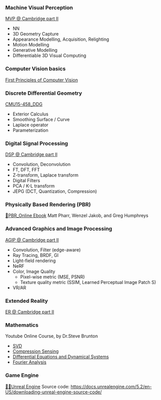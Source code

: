 ### Machine Visual Perception

[MVP @ Cambridge part II](https://www.cl.cam.ac.uk/teaching/2324/MVP/materials.html)

- NN
- 3D Geometry Capture
- Appearance Modelling, Acquisition, Relighting
- Motion Modelling
- Generative Modelling
- Differentiable 3D Visual Computing

### Computer Vision basics

[First Principles of Computer Vision](https://www.youtube.com/@firstprinciplesofcomputerv3258/videos)

### Discrete Differential Geometry

[CMU15-458_DDG](https://github.com/PeterHUistyping/CMU15-458_Differential_Geometry)

- Exterior Calculus
- Smoothing Surface / Curve
- Laplace operator
- Parameterization

### Digital Signal Processing

[DSP @ Cambridge part II](https://www.cl.cam.ac.uk/teaching/2324/DSP/)

- Convolution, Deconvolution
- FT, DFT, FFT
- Z-transform, Laplace transform
- Digital Filters
- PCA / K-L transform
- JEPG (DCT, Quantization, Compression)

### Physically Based Rendering (PBR)

[📖PBR_Online Ebook](https://www.pbr-book.org/)
Matt Pharr, Wenzel Jakob, and Greg Humphreys

### Advanced Graphics and Image Processing

[AGIP @ Cambridge part II](https://www.cl.cam.ac.uk/teaching/2324/AGIP/)

- Convolution, Filter (edge-aware)
- Ray Tracing, BRDF, GI
- Light-field rendering
- NeRF
- Color, Image Quality
  - Pixel-wise metric (MSE, PSNR)
  - Texture quality metric (SSIM, Learned Perceptual Image Patch S)
- VR/AR

### Extended Reality

[ER @ Cambridge part II](https://www.cl.cam.ac.uk/teaching/2324/ER/)

### Mathematics

Youtube Online Course, by Dr.Steve Brunton

- [SVD](https://www.youtube.com/playlist?list=PLMrJAkhIeNNSVjnsviglFoY2nXildDCcv)
- [Compression Sensing](https://www.youtube.com/watch?v=aHCyHbRIz44&list=PLMrJAkhIeNNRHP5UA-gIimsXLQyHXxRty&index=22)
- [Differential Equations and Dynamical Systems](https://www.youtube.com/playlist?list=PLMrJAkhIeNNTYaOnVI3QpH7jgULnAmvPA)
- [Fourier Analysis](https://www.youtube.com/playlist?list=PLMrJAkhIeNNT_Xh3Oy0Y4LTj0Oxo8GqsC)

### Game Engine

[👨‍💻Unreal Engine](https://www.unrealengine.com/en-US)
Source code: https://docs.unrealengine.com/5.2/en-US/downloading-unreal-engine-source-code/
